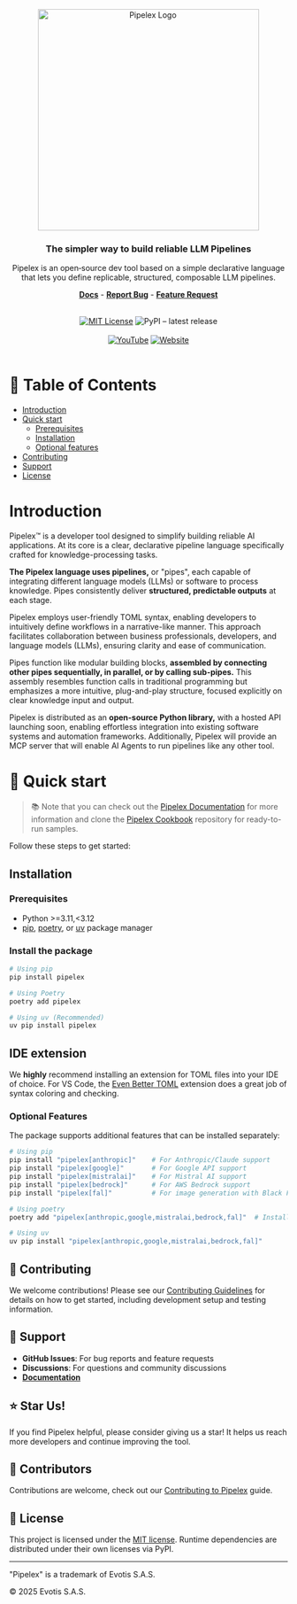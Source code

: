 <div align="center">
  <a href="https://www.pipelex.com/"><img src=".github/assets/logo.png" alt="Pipelex Logo" width="400" style="max-width: 100%; height: auto;"></a>

  <h3 align="center">The simpler way to build reliable LLM Pipelines</h3>
  <p align="center">Pipelex is an open‑source dev tool based on a simple declarative language<br/>that lets you define replicable, structured, composable LLM pipelines.</p>

  <div>
    <a href="https://github.com/Pipelex/pipelex/blob/dev/doc/Documentation.md"><strong>Docs</strong></a> -
    <a href="https://github.com/Pipelex/pipelex/issues"><strong>Report Bug</strong></a> -
    <a href="https://github.com/Pipelex/pipelex/discussions"><strong>Feature Request</strong></a>
  </div>
  <br/>

  <p align="center">
    <a href="LICENSE"><img src="https://img.shields.io/badge/License-MIT-yellow.svg)" alt="MIT License"></a>
    <img src="https://img.shields.io/pypi/v/pipelex?logo=pypi&logoColor=white&color=blue&style=flat-square"
     alt="PyPI – latest release">
    <br/>
    <br/>
    <a href="https://www.youtube.com/@PipelexAI"><img src="https://img.shields.io/badge/YouTube-FF0000?logo=youtube&logoColor=white" alt="YouTube"></a>
    <a href="https://pipelex.com"><img src="https://img.shields.io/badge/Website-pipelex.com-0A66C2?logo=google-chrome&logoColor=white&style=flat" alt="Website"></a>
    <br/> 
    <br/>
</div>

# 📑 Table of Contents

- [Introduction](#introduction)
- [Quick start](#-quick-start)
  - [Prerequisites](#prerequisites)
  - [Installation](#installation)
  - [Optional features](#optional-features)
- [Contributing](#-contributing)
- [Support](#-support)
- [License](#-license)

# Introduction

Pipelex™ is a developer tool designed to simplify building reliable AI applications. At its core is a clear, declarative pipeline language specifically crafted for knowledge-processing tasks.

**The Pipelex language uses pipelines,** or "pipes", each capable of integrating different language models (LLMs) or software to process knowledge. Pipes consistently deliver **structured, predictable outputs** at each stage.

Pipelex employs user-friendly TOML syntax, enabling developers to intuitively define workflows in a narrative-like manner. This approach facilitates collaboration between business professionals, developers, and language models (LLMs), ensuring clarity and ease of communication.

Pipes function like modular building blocks, **assembled by connecting other pipes sequentially, in parallel, or by calling sub-pipes.** This assembly resembles function calls in traditional programming but emphasizes a more intuitive, plug-and-play structure, focused explicitly on clear knowledge input and output.

Pipelex is distributed as an **open-source Python library,** with a hosted API launching soon, enabling effortless integration into existing software systems and automation frameworks. Additionally, Pipelex will provide an MCP server that will enable AI Agents to run pipelines like any other tool.

# 🚀 Quick start

> :books: Note that you can check out the [Pipelex Documentation](doc/Documentation.md) for more information and clone the [Pipelex Cookbook](https://github.com/Pipelex/pipelex-cookbook) repository for ready-to-run samples.

Follow these steps to get started:

## Installation

### Prerequisites

- Python >=3.11,<3.12
- [pip](https://pip.pypa.io/en/stable/), [poetry](https://python-poetry.org/), or [uv](https://github.com/astral-sh/uv) package manager

### Install the package

```bash
# Using pip
pip install pipelex

# Using Poetry
poetry add pipelex

# Using uv (Recommended)
uv pip install pipelex
```

## IDE extension

We **highly** recommend installing an extension for TOML files into your IDE of choice. For VS Code, the [Even Better TOML](https://marketplace.visualstudio.com/items?itemName=tamasfe.even-better-toml) extension does a great job of syntax coloring and checking.

### Optional Features

The package supports additional features that can be installed separately:

```bash
# Using pip
pip install "pipelex[anthropic]"    # For Anthropic/Claude support
pip install "pipelex[google]"       # For Google API support
pip install "pipelex[mistralai]"    # For Mistral AI support
pip install "pipelex[bedrock]"      # For AWS Bedrock support
pip install "pipelex[fal]"          # For image generation with Black Forest Labs "FAL" service

# Using poetry
poetry add "pipelex[anthropic,google,mistralai,bedrock,fal]"  # Install all features

# Using uv
uv pip install "pipelex[anthropic,google,mistralai,bedrock,fal]"
```

## 🤝 Contributing

We welcome contributions! Please see our [Contributing Guidelines](CONTRIBUTING.md) for details on how to get started, including development setup and testing information.

## 💬 Support

- **GitHub Issues**: For bug reports and feature requests
- **Discussions**: For questions and community discussions
- [**Documentation**](doc/Documentation.md)

## ⭐ Star Us!

If you find Pipelex helpful, please consider giving us a star! It helps us reach more developers and continue improving the tool.

## 👥 Contributors

Contributions are welcome, check out our [Contributing to Pipelex](CONTRIBUTING.md) guide.

## 📝 License

This project is licensed under the [MIT license](LICENSE). Runtime dependencies are distributed under their own licenses via PyPI.

---

"Pipelex" is a trademark of Evotis S.A.S.

© 2025 Evotis S.A.S.
